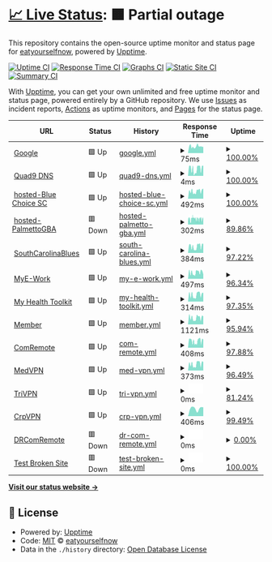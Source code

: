 # [📈 Live Status](https://demo.upptime.js.org): <!--live status--> **🟧 Partial outage**

This repository contains the open-source uptime monitor and status page for [eatyourselfnow](https://demo.upptime.js.org), powered by [Upptime](https://github.com/upptime/upptime).

[![Uptime CI](https://github.com/eatyourselfnow/BlueSiteStatus/workflows/Uptime%20CI/badge.svg)](https://github.com/eatyourselfnow/BlueSiteStatus/actions?query=workflow%3A%22Uptime+CI%22)
[![Response Time CI](https://github.com/eatyourselfnow/BlueSiteStatus/workflows/Response%20Time%20CI/badge.svg)](https://github.com/eatyourselfnow/BlueSiteStatus/actions?query=workflow%3A%22Response+Time+CI%22)
[![Graphs CI](https://github.com/eatyourselfnow/BlueSiteStatus/workflows/Graphs%20CI/badge.svg)](https://github.com/eatyourselfnow/BlueSiteStatus/actions?query=workflow%3A%22Graphs+CI%22)
[![Static Site CI](https://github.com/eatyourselfnow/BlueSiteStatus/workflows/Static%20Site%20CI/badge.svg)](https://github.com/eatyourselfnow/BlueSiteStatus/actions?query=workflow%3A%22Static+Site+CI%22)
[![Summary CI](https://github.com/eatyourselfnow/BlueSiteStatus/workflows/Summary%20CI/badge.svg)](https://github.com/eatyourselfnow/BlueSiteStatus/actions?query=workflow%3A%22Summary+CI%22)

With [Upptime](https://upptime.js.org), you can get your own unlimited and free uptime monitor and status page, powered entirely by a GitHub repository. We use [Issues](https://github.com/eatyourselfnow/BlueSiteStatus/issues) as incident reports, [Actions](https://github.com/eatyourselfnow/BlueSiteStatus/actions) as uptime monitors, and [Pages](https://demo.upptime.js.org) for the status page.

<!--start: status pages-->
<!-- This summary is generated by Upptime (https://github.com/upptime/upptime) -->
<!-- Do not edit this manually, your changes will be overwritten -->
<!-- prettier-ignore -->
| URL | Status | History | Response Time | Uptime |
| --- | ------ | ------- | ------------- | ------ |
| <img alt="" src="https://favicons.githubusercontent.com/www.google.com" height="13"> [Google](https://www.google.com) | 🟩 Up | [google.yml](https://github.com/eatyourselfnow/BlueSiteStatus/commits/HEAD/history/google.yml) | <details><summary><img alt="Response time graph" src="./graphs/google/response-time-week.png" height="20"> 75ms</summary><br><a href="https://eatyourselfnow.github.io/BlueSiteStatus/history/google"><img alt="Response time 83" src="https://img.shields.io/endpoint?url=https%3A%2F%2Fraw.githubusercontent.com%2Featyourselfnow%2FBlueSiteStatus%2FHEAD%2Fapi%2Fgoogle%2Fresponse-time.json"></a><br><a href="https://eatyourselfnow.github.io/BlueSiteStatus/history/google"><img alt="24-hour response time 65" src="https://img.shields.io/endpoint?url=https%3A%2F%2Fraw.githubusercontent.com%2Featyourselfnow%2FBlueSiteStatus%2FHEAD%2Fapi%2Fgoogle%2Fresponse-time-day.json"></a><br><a href="https://eatyourselfnow.github.io/BlueSiteStatus/history/google"><img alt="7-day response time 75" src="https://img.shields.io/endpoint?url=https%3A%2F%2Fraw.githubusercontent.com%2Featyourselfnow%2FBlueSiteStatus%2FHEAD%2Fapi%2Fgoogle%2Fresponse-time-week.json"></a><br><a href="https://eatyourselfnow.github.io/BlueSiteStatus/history/google"><img alt="30-day response time 83" src="https://img.shields.io/endpoint?url=https%3A%2F%2Fraw.githubusercontent.com%2Featyourselfnow%2FBlueSiteStatus%2FHEAD%2Fapi%2Fgoogle%2Fresponse-time-month.json"></a><br><a href="https://eatyourselfnow.github.io/BlueSiteStatus/history/google"><img alt="1-year response time 83" src="https://img.shields.io/endpoint?url=https%3A%2F%2Fraw.githubusercontent.com%2Featyourselfnow%2FBlueSiteStatus%2FHEAD%2Fapi%2Fgoogle%2Fresponse-time-year.json"></a></details> | <details><summary><a href="https://eatyourselfnow.github.io/BlueSiteStatus/history/google">100.00%</a></summary><a href="https://eatyourselfnow.github.io/BlueSiteStatus/history/google"><img alt="All-time uptime 99.97%" src="https://img.shields.io/endpoint?url=https%3A%2F%2Fraw.githubusercontent.com%2Featyourselfnow%2FBlueSiteStatus%2FHEAD%2Fapi%2Fgoogle%2Fuptime.json"></a><br><a href="https://eatyourselfnow.github.io/BlueSiteStatus/history/google"><img alt="24-hour uptime 100.00%" src="https://img.shields.io/endpoint?url=https%3A%2F%2Fraw.githubusercontent.com%2Featyourselfnow%2FBlueSiteStatus%2FHEAD%2Fapi%2Fgoogle%2Fuptime-day.json"></a><br><a href="https://eatyourselfnow.github.io/BlueSiteStatus/history/google"><img alt="7-day uptime 100.00%" src="https://img.shields.io/endpoint?url=https%3A%2F%2Fraw.githubusercontent.com%2Featyourselfnow%2FBlueSiteStatus%2FHEAD%2Fapi%2Fgoogle%2Fuptime-week.json"></a><br><a href="https://eatyourselfnow.github.io/BlueSiteStatus/history/google"><img alt="30-day uptime 99.42%" src="https://img.shields.io/endpoint?url=https%3A%2F%2Fraw.githubusercontent.com%2Featyourselfnow%2FBlueSiteStatus%2FHEAD%2Fapi%2Fgoogle%2Fuptime-month.json"></a><br><a href="https://eatyourselfnow.github.io/BlueSiteStatus/history/google"><img alt="1-year uptime 99.95%" src="https://img.shields.io/endpoint?url=https%3A%2F%2Fraw.githubusercontent.com%2Featyourselfnow%2FBlueSiteStatus%2FHEAD%2Fapi%2Fgoogle%2Fuptime-year.json"></a></details>
| <img alt="" src="https://favicons.githubusercontent.com/null" height="13"> [Quad9 DNS](9.9.9.9) | 🟩 Up | [quad9-dns.yml](https://github.com/eatyourselfnow/BlueSiteStatus/commits/HEAD/history/quad9-dns.yml) | <details><summary><img alt="Response time graph" src="./graphs/quad9-dns/response-time-week.png" height="20"> 4ms</summary><br><a href="https://eatyourselfnow.github.io/BlueSiteStatus/history/quad9-dns"><img alt="Response time 4" src="https://img.shields.io/endpoint?url=https%3A%2F%2Fraw.githubusercontent.com%2Featyourselfnow%2FBlueSiteStatus%2FHEAD%2Fapi%2Fquad9-dns%2Fresponse-time.json"></a><br><a href="https://eatyourselfnow.github.io/BlueSiteStatus/history/quad9-dns"><img alt="24-hour response time 2" src="https://img.shields.io/endpoint?url=https%3A%2F%2Fraw.githubusercontent.com%2Featyourselfnow%2FBlueSiteStatus%2FHEAD%2Fapi%2Fquad9-dns%2Fresponse-time-day.json"></a><br><a href="https://eatyourselfnow.github.io/BlueSiteStatus/history/quad9-dns"><img alt="7-day response time 4" src="https://img.shields.io/endpoint?url=https%3A%2F%2Fraw.githubusercontent.com%2Featyourselfnow%2FBlueSiteStatus%2FHEAD%2Fapi%2Fquad9-dns%2Fresponse-time-week.json"></a><br><a href="https://eatyourselfnow.github.io/BlueSiteStatus/history/quad9-dns"><img alt="30-day response time 4" src="https://img.shields.io/endpoint?url=https%3A%2F%2Fraw.githubusercontent.com%2Featyourselfnow%2FBlueSiteStatus%2FHEAD%2Fapi%2Fquad9-dns%2Fresponse-time-month.json"></a><br><a href="https://eatyourselfnow.github.io/BlueSiteStatus/history/quad9-dns"><img alt="1-year response time 4" src="https://img.shields.io/endpoint?url=https%3A%2F%2Fraw.githubusercontent.com%2Featyourselfnow%2FBlueSiteStatus%2FHEAD%2Fapi%2Fquad9-dns%2Fresponse-time-year.json"></a></details> | <details><summary><a href="https://eatyourselfnow.github.io/BlueSiteStatus/history/quad9-dns">100.00%</a></summary><a href="https://eatyourselfnow.github.io/BlueSiteStatus/history/quad9-dns"><img alt="All-time uptime 100.00%" src="https://img.shields.io/endpoint?url=https%3A%2F%2Fraw.githubusercontent.com%2Featyourselfnow%2FBlueSiteStatus%2FHEAD%2Fapi%2Fquad9-dns%2Fuptime.json"></a><br><a href="https://eatyourselfnow.github.io/BlueSiteStatus/history/quad9-dns"><img alt="24-hour uptime 100.00%" src="https://img.shields.io/endpoint?url=https%3A%2F%2Fraw.githubusercontent.com%2Featyourselfnow%2FBlueSiteStatus%2FHEAD%2Fapi%2Fquad9-dns%2Fuptime-day.json"></a><br><a href="https://eatyourselfnow.github.io/BlueSiteStatus/history/quad9-dns"><img alt="7-day uptime 100.00%" src="https://img.shields.io/endpoint?url=https%3A%2F%2Fraw.githubusercontent.com%2Featyourselfnow%2FBlueSiteStatus%2FHEAD%2Fapi%2Fquad9-dns%2Fuptime-week.json"></a><br><a href="https://eatyourselfnow.github.io/BlueSiteStatus/history/quad9-dns"><img alt="30-day uptime 100.00%" src="https://img.shields.io/endpoint?url=https%3A%2F%2Fraw.githubusercontent.com%2Featyourselfnow%2FBlueSiteStatus%2FHEAD%2Fapi%2Fquad9-dns%2Fuptime-month.json"></a><br><a href="https://eatyourselfnow.github.io/BlueSiteStatus/history/quad9-dns"><img alt="1-year uptime 100.00%" src="https://img.shields.io/endpoint?url=https%3A%2F%2Fraw.githubusercontent.com%2Featyourselfnow%2FBlueSiteStatus%2FHEAD%2Fapi%2Fquad9-dns%2Fuptime-year.json"></a></details>
| <img alt="" src="https://favicons.githubusercontent.com/www.bluechoicesc.com" height="13"> [hosted-Blue Choice SC](https://www.bluechoicesc.com) | 🟩 Up | [hosted-blue-choice-sc.yml](https://github.com/eatyourselfnow/BlueSiteStatus/commits/HEAD/history/hosted-blue-choice-sc.yml) | <details><summary><img alt="Response time graph" src="./graphs/hosted-blue-choice-sc/response-time-week.png" height="20"> 492ms</summary><br><a href="https://eatyourselfnow.github.io/BlueSiteStatus/history/hosted-blue-choice-sc"><img alt="Response time 492" src="https://img.shields.io/endpoint?url=https%3A%2F%2Fraw.githubusercontent.com%2Featyourselfnow%2FBlueSiteStatus%2FHEAD%2Fapi%2Fhosted-blue-choice-sc%2Fresponse-time.json"></a><br><a href="https://eatyourselfnow.github.io/BlueSiteStatus/history/hosted-blue-choice-sc"><img alt="24-hour response time 281" src="https://img.shields.io/endpoint?url=https%3A%2F%2Fraw.githubusercontent.com%2Featyourselfnow%2FBlueSiteStatus%2FHEAD%2Fapi%2Fhosted-blue-choice-sc%2Fresponse-time-day.json"></a><br><a href="https://eatyourselfnow.github.io/BlueSiteStatus/history/hosted-blue-choice-sc"><img alt="7-day response time 492" src="https://img.shields.io/endpoint?url=https%3A%2F%2Fraw.githubusercontent.com%2Featyourselfnow%2FBlueSiteStatus%2FHEAD%2Fapi%2Fhosted-blue-choice-sc%2Fresponse-time-week.json"></a><br><a href="https://eatyourselfnow.github.io/BlueSiteStatus/history/hosted-blue-choice-sc"><img alt="30-day response time 492" src="https://img.shields.io/endpoint?url=https%3A%2F%2Fraw.githubusercontent.com%2Featyourselfnow%2FBlueSiteStatus%2FHEAD%2Fapi%2Fhosted-blue-choice-sc%2Fresponse-time-month.json"></a><br><a href="https://eatyourselfnow.github.io/BlueSiteStatus/history/hosted-blue-choice-sc"><img alt="1-year response time 492" src="https://img.shields.io/endpoint?url=https%3A%2F%2Fraw.githubusercontent.com%2Featyourselfnow%2FBlueSiteStatus%2FHEAD%2Fapi%2Fhosted-blue-choice-sc%2Fresponse-time-year.json"></a></details> | <details><summary><a href="https://eatyourselfnow.github.io/BlueSiteStatus/history/hosted-blue-choice-sc">100.00%</a></summary><a href="https://eatyourselfnow.github.io/BlueSiteStatus/history/hosted-blue-choice-sc"><img alt="All-time uptime 100.00%" src="https://img.shields.io/endpoint?url=https%3A%2F%2Fraw.githubusercontent.com%2Featyourselfnow%2FBlueSiteStatus%2FHEAD%2Fapi%2Fhosted-blue-choice-sc%2Fuptime.json"></a><br><a href="https://eatyourselfnow.github.io/BlueSiteStatus/history/hosted-blue-choice-sc"><img alt="24-hour uptime 100.00%" src="https://img.shields.io/endpoint?url=https%3A%2F%2Fraw.githubusercontent.com%2Featyourselfnow%2FBlueSiteStatus%2FHEAD%2Fapi%2Fhosted-blue-choice-sc%2Fuptime-day.json"></a><br><a href="https://eatyourselfnow.github.io/BlueSiteStatus/history/hosted-blue-choice-sc"><img alt="7-day uptime 100.00%" src="https://img.shields.io/endpoint?url=https%3A%2F%2Fraw.githubusercontent.com%2Featyourselfnow%2FBlueSiteStatus%2FHEAD%2Fapi%2Fhosted-blue-choice-sc%2Fuptime-week.json"></a><br><a href="https://eatyourselfnow.github.io/BlueSiteStatus/history/hosted-blue-choice-sc"><img alt="30-day uptime 100.00%" src="https://img.shields.io/endpoint?url=https%3A%2F%2Fraw.githubusercontent.com%2Featyourselfnow%2FBlueSiteStatus%2FHEAD%2Fapi%2Fhosted-blue-choice-sc%2Fuptime-month.json"></a><br><a href="https://eatyourselfnow.github.io/BlueSiteStatus/history/hosted-blue-choice-sc"><img alt="1-year uptime 100.00%" src="https://img.shields.io/endpoint?url=https%3A%2F%2Fraw.githubusercontent.com%2Featyourselfnow%2FBlueSiteStatus%2FHEAD%2Fapi%2Fhosted-blue-choice-sc%2Fuptime-year.json"></a></details>
| <img alt="" src="https://favicons.githubusercontent.com/palmettogba.com" height="13"> [hosted-PalmettoGBA](https://palmettogba.com/) | 🟥 Down | [hosted-palmetto-gba.yml](https://github.com/eatyourselfnow/BlueSiteStatus/commits/HEAD/history/hosted-palmetto-gba.yml) | <details><summary><img alt="Response time graph" src="./graphs/hosted-palmetto-gba/response-time-week.png" height="20"> 302ms</summary><br><a href="https://eatyourselfnow.github.io/BlueSiteStatus/history/hosted-palmetto-gba"><img alt="Response time 302" src="https://img.shields.io/endpoint?url=https%3A%2F%2Fraw.githubusercontent.com%2Featyourselfnow%2FBlueSiteStatus%2FHEAD%2Fapi%2Fhosted-palmetto-gba%2Fresponse-time.json"></a><br><a href="https://eatyourselfnow.github.io/BlueSiteStatus/history/hosted-palmetto-gba"><img alt="24-hour response time 288" src="https://img.shields.io/endpoint?url=https%3A%2F%2Fraw.githubusercontent.com%2Featyourselfnow%2FBlueSiteStatus%2FHEAD%2Fapi%2Fhosted-palmetto-gba%2Fresponse-time-day.json"></a><br><a href="https://eatyourselfnow.github.io/BlueSiteStatus/history/hosted-palmetto-gba"><img alt="7-day response time 302" src="https://img.shields.io/endpoint?url=https%3A%2F%2Fraw.githubusercontent.com%2Featyourselfnow%2FBlueSiteStatus%2FHEAD%2Fapi%2Fhosted-palmetto-gba%2Fresponse-time-week.json"></a><br><a href="https://eatyourselfnow.github.io/BlueSiteStatus/history/hosted-palmetto-gba"><img alt="30-day response time 302" src="https://img.shields.io/endpoint?url=https%3A%2F%2Fraw.githubusercontent.com%2Featyourselfnow%2FBlueSiteStatus%2FHEAD%2Fapi%2Fhosted-palmetto-gba%2Fresponse-time-month.json"></a><br><a href="https://eatyourselfnow.github.io/BlueSiteStatus/history/hosted-palmetto-gba"><img alt="1-year response time 302" src="https://img.shields.io/endpoint?url=https%3A%2F%2Fraw.githubusercontent.com%2Featyourselfnow%2FBlueSiteStatus%2FHEAD%2Fapi%2Fhosted-palmetto-gba%2Fresponse-time-year.json"></a></details> | <details><summary><a href="https://eatyourselfnow.github.io/BlueSiteStatus/history/hosted-palmetto-gba">89.86%</a></summary><a href="https://eatyourselfnow.github.io/BlueSiteStatus/history/hosted-palmetto-gba"><img alt="All-time uptime 89.86%" src="https://img.shields.io/endpoint?url=https%3A%2F%2Fraw.githubusercontent.com%2Featyourselfnow%2FBlueSiteStatus%2FHEAD%2Fapi%2Fhosted-palmetto-gba%2Fuptime.json"></a><br><a href="https://eatyourselfnow.github.io/BlueSiteStatus/history/hosted-palmetto-gba"><img alt="24-hour uptime 91.57%" src="https://img.shields.io/endpoint?url=https%3A%2F%2Fraw.githubusercontent.com%2Featyourselfnow%2FBlueSiteStatus%2FHEAD%2Fapi%2Fhosted-palmetto-gba%2Fuptime-day.json"></a><br><a href="https://eatyourselfnow.github.io/BlueSiteStatus/history/hosted-palmetto-gba"><img alt="7-day uptime 89.86%" src="https://img.shields.io/endpoint?url=https%3A%2F%2Fraw.githubusercontent.com%2Featyourselfnow%2FBlueSiteStatus%2FHEAD%2Fapi%2Fhosted-palmetto-gba%2Fuptime-week.json"></a><br><a href="https://eatyourselfnow.github.io/BlueSiteStatus/history/hosted-palmetto-gba"><img alt="30-day uptime 89.86%" src="https://img.shields.io/endpoint?url=https%3A%2F%2Fraw.githubusercontent.com%2Featyourselfnow%2FBlueSiteStatus%2FHEAD%2Fapi%2Fhosted-palmetto-gba%2Fuptime-month.json"></a><br><a href="https://eatyourselfnow.github.io/BlueSiteStatus/history/hosted-palmetto-gba"><img alt="1-year uptime 89.86%" src="https://img.shields.io/endpoint?url=https%3A%2F%2Fraw.githubusercontent.com%2Featyourselfnow%2FBlueSiteStatus%2FHEAD%2Fapi%2Fhosted-palmetto-gba%2Fuptime-year.json"></a></details>
| <img alt="" src="https://favicons.githubusercontent.com/www.southcarolinablues.com" height="13"> [SouthCarolinaBlues](https://www.southcarolinablues.com/) | 🟩 Up | [south-carolina-blues.yml](https://github.com/eatyourselfnow/BlueSiteStatus/commits/HEAD/history/south-carolina-blues.yml) | <details><summary><img alt="Response time graph" src="./graphs/south-carolina-blues/response-time-week.png" height="20"> 384ms</summary><br><a href="https://eatyourselfnow.github.io/BlueSiteStatus/history/south-carolina-blues"><img alt="Response time 398" src="https://img.shields.io/endpoint?url=https%3A%2F%2Fraw.githubusercontent.com%2Featyourselfnow%2FBlueSiteStatus%2FHEAD%2Fapi%2Fsouth-carolina-blues%2Fresponse-time.json"></a><br><a href="https://eatyourselfnow.github.io/BlueSiteStatus/history/south-carolina-blues"><img alt="24-hour response time 411" src="https://img.shields.io/endpoint?url=https%3A%2F%2Fraw.githubusercontent.com%2Featyourselfnow%2FBlueSiteStatus%2FHEAD%2Fapi%2Fsouth-carolina-blues%2Fresponse-time-day.json"></a><br><a href="https://eatyourselfnow.github.io/BlueSiteStatus/history/south-carolina-blues"><img alt="7-day response time 384" src="https://img.shields.io/endpoint?url=https%3A%2F%2Fraw.githubusercontent.com%2Featyourselfnow%2FBlueSiteStatus%2FHEAD%2Fapi%2Fsouth-carolina-blues%2Fresponse-time-week.json"></a><br><a href="https://eatyourselfnow.github.io/BlueSiteStatus/history/south-carolina-blues"><img alt="30-day response time 398" src="https://img.shields.io/endpoint?url=https%3A%2F%2Fraw.githubusercontent.com%2Featyourselfnow%2FBlueSiteStatus%2FHEAD%2Fapi%2Fsouth-carolina-blues%2Fresponse-time-month.json"></a><br><a href="https://eatyourselfnow.github.io/BlueSiteStatus/history/south-carolina-blues"><img alt="1-year response time 398" src="https://img.shields.io/endpoint?url=https%3A%2F%2Fraw.githubusercontent.com%2Featyourselfnow%2FBlueSiteStatus%2FHEAD%2Fapi%2Fsouth-carolina-blues%2Fresponse-time-year.json"></a></details> | <details><summary><a href="https://eatyourselfnow.github.io/BlueSiteStatus/history/south-carolina-blues">97.22%</a></summary><a href="https://eatyourselfnow.github.io/BlueSiteStatus/history/south-carolina-blues"><img alt="All-time uptime 98.07%" src="https://img.shields.io/endpoint?url=https%3A%2F%2Fraw.githubusercontent.com%2Featyourselfnow%2FBlueSiteStatus%2FHEAD%2Fapi%2Fsouth-carolina-blues%2Fuptime.json"></a><br><a href="https://eatyourselfnow.github.io/BlueSiteStatus/history/south-carolina-blues"><img alt="24-hour uptime 80.51%" src="https://img.shields.io/endpoint?url=https%3A%2F%2Fraw.githubusercontent.com%2Featyourselfnow%2FBlueSiteStatus%2FHEAD%2Fapi%2Fsouth-carolina-blues%2Fuptime-day.json"></a><br><a href="https://eatyourselfnow.github.io/BlueSiteStatus/history/south-carolina-blues"><img alt="7-day uptime 97.22%" src="https://img.shields.io/endpoint?url=https%3A%2F%2Fraw.githubusercontent.com%2Featyourselfnow%2FBlueSiteStatus%2FHEAD%2Fapi%2Fsouth-carolina-blues%2Fuptime-week.json"></a><br><a href="https://eatyourselfnow.github.io/BlueSiteStatus/history/south-carolina-blues"><img alt="30-day uptime 98.07%" src="https://img.shields.io/endpoint?url=https%3A%2F%2Fraw.githubusercontent.com%2Featyourselfnow%2FBlueSiteStatus%2FHEAD%2Fapi%2Fsouth-carolina-blues%2Fuptime-month.json"></a><br><a href="https://eatyourselfnow.github.io/BlueSiteStatus/history/south-carolina-blues"><img alt="1-year uptime 98.07%" src="https://img.shields.io/endpoint?url=https%3A%2F%2Fraw.githubusercontent.com%2Featyourselfnow%2FBlueSiteStatus%2FHEAD%2Fapi%2Fsouth-carolina-blues%2Fuptime-year.json"></a></details>
| <img alt="" src="https://favicons.githubusercontent.com/www.mye-work.com" height="13"> [MyE-Work](https://www.mye-work.com/) | 🟩 Up | [my-e-work.yml](https://github.com/eatyourselfnow/BlueSiteStatus/commits/HEAD/history/my-e-work.yml) | <details><summary><img alt="Response time graph" src="./graphs/my-e-work/response-time-week.png" height="20"> 497ms</summary><br><a href="https://eatyourselfnow.github.io/BlueSiteStatus/history/my-e-work"><img alt="Response time 497" src="https://img.shields.io/endpoint?url=https%3A%2F%2Fraw.githubusercontent.com%2Featyourselfnow%2FBlueSiteStatus%2FHEAD%2Fapi%2Fmy-e-work%2Fresponse-time.json"></a><br><a href="https://eatyourselfnow.github.io/BlueSiteStatus/history/my-e-work"><img alt="24-hour response time 499" src="https://img.shields.io/endpoint?url=https%3A%2F%2Fraw.githubusercontent.com%2Featyourselfnow%2FBlueSiteStatus%2FHEAD%2Fapi%2Fmy-e-work%2Fresponse-time-day.json"></a><br><a href="https://eatyourselfnow.github.io/BlueSiteStatus/history/my-e-work"><img alt="7-day response time 497" src="https://img.shields.io/endpoint?url=https%3A%2F%2Fraw.githubusercontent.com%2Featyourselfnow%2FBlueSiteStatus%2FHEAD%2Fapi%2Fmy-e-work%2Fresponse-time-week.json"></a><br><a href="https://eatyourselfnow.github.io/BlueSiteStatus/history/my-e-work"><img alt="30-day response time 497" src="https://img.shields.io/endpoint?url=https%3A%2F%2Fraw.githubusercontent.com%2Featyourselfnow%2FBlueSiteStatus%2FHEAD%2Fapi%2Fmy-e-work%2Fresponse-time-month.json"></a><br><a href="https://eatyourselfnow.github.io/BlueSiteStatus/history/my-e-work"><img alt="1-year response time 497" src="https://img.shields.io/endpoint?url=https%3A%2F%2Fraw.githubusercontent.com%2Featyourselfnow%2FBlueSiteStatus%2FHEAD%2Fapi%2Fmy-e-work%2Fresponse-time-year.json"></a></details> | <details><summary><a href="https://eatyourselfnow.github.io/BlueSiteStatus/history/my-e-work">96.34%</a></summary><a href="https://eatyourselfnow.github.io/BlueSiteStatus/history/my-e-work"><img alt="All-time uptime 97.46%" src="https://img.shields.io/endpoint?url=https%3A%2F%2Fraw.githubusercontent.com%2Featyourselfnow%2FBlueSiteStatus%2FHEAD%2Fapi%2Fmy-e-work%2Fuptime.json"></a><br><a href="https://eatyourselfnow.github.io/BlueSiteStatus/history/my-e-work"><img alt="24-hour uptime 74.38%" src="https://img.shields.io/endpoint?url=https%3A%2F%2Fraw.githubusercontent.com%2Featyourselfnow%2FBlueSiteStatus%2FHEAD%2Fapi%2Fmy-e-work%2Fuptime-day.json"></a><br><a href="https://eatyourselfnow.github.io/BlueSiteStatus/history/my-e-work"><img alt="7-day uptime 96.34%" src="https://img.shields.io/endpoint?url=https%3A%2F%2Fraw.githubusercontent.com%2Featyourselfnow%2FBlueSiteStatus%2FHEAD%2Fapi%2Fmy-e-work%2Fuptime-week.json"></a><br><a href="https://eatyourselfnow.github.io/BlueSiteStatus/history/my-e-work"><img alt="30-day uptime 97.46%" src="https://img.shields.io/endpoint?url=https%3A%2F%2Fraw.githubusercontent.com%2Featyourselfnow%2FBlueSiteStatus%2FHEAD%2Fapi%2Fmy-e-work%2Fuptime-month.json"></a><br><a href="https://eatyourselfnow.github.io/BlueSiteStatus/history/my-e-work"><img alt="1-year uptime 97.46%" src="https://img.shields.io/endpoint?url=https%3A%2F%2Fraw.githubusercontent.com%2Featyourselfnow%2FBlueSiteStatus%2FHEAD%2Fapi%2Fmy-e-work%2Fuptime-year.json"></a></details>
| <img alt="" src="https://favicons.githubusercontent.com/www.myhealthtoolkit.com" height="13"> [My Health Toolkit](https://www.myhealthtoolkit.com/) | 🟩 Up | [my-health-toolkit.yml](https://github.com/eatyourselfnow/BlueSiteStatus/commits/HEAD/history/my-health-toolkit.yml) | <details><summary><img alt="Response time graph" src="./graphs/my-health-toolkit/response-time-week.png" height="20"> 314ms</summary><br><a href="https://eatyourselfnow.github.io/BlueSiteStatus/history/my-health-toolkit"><img alt="Response time 314" src="https://img.shields.io/endpoint?url=https%3A%2F%2Fraw.githubusercontent.com%2Featyourselfnow%2FBlueSiteStatus%2FHEAD%2Fapi%2Fmy-health-toolkit%2Fresponse-time.json"></a><br><a href="https://eatyourselfnow.github.io/BlueSiteStatus/history/my-health-toolkit"><img alt="24-hour response time 271" src="https://img.shields.io/endpoint?url=https%3A%2F%2Fraw.githubusercontent.com%2Featyourselfnow%2FBlueSiteStatus%2FHEAD%2Fapi%2Fmy-health-toolkit%2Fresponse-time-day.json"></a><br><a href="https://eatyourselfnow.github.io/BlueSiteStatus/history/my-health-toolkit"><img alt="7-day response time 314" src="https://img.shields.io/endpoint?url=https%3A%2F%2Fraw.githubusercontent.com%2Featyourselfnow%2FBlueSiteStatus%2FHEAD%2Fapi%2Fmy-health-toolkit%2Fresponse-time-week.json"></a><br><a href="https://eatyourselfnow.github.io/BlueSiteStatus/history/my-health-toolkit"><img alt="30-day response time 314" src="https://img.shields.io/endpoint?url=https%3A%2F%2Fraw.githubusercontent.com%2Featyourselfnow%2FBlueSiteStatus%2FHEAD%2Fapi%2Fmy-health-toolkit%2Fresponse-time-month.json"></a><br><a href="https://eatyourselfnow.github.io/BlueSiteStatus/history/my-health-toolkit"><img alt="1-year response time 314" src="https://img.shields.io/endpoint?url=https%3A%2F%2Fraw.githubusercontent.com%2Featyourselfnow%2FBlueSiteStatus%2FHEAD%2Fapi%2Fmy-health-toolkit%2Fresponse-time-year.json"></a></details> | <details><summary><a href="https://eatyourselfnow.github.io/BlueSiteStatus/history/my-health-toolkit">97.35%</a></summary><a href="https://eatyourselfnow.github.io/BlueSiteStatus/history/my-health-toolkit"><img alt="All-time uptime 97.35%" src="https://img.shields.io/endpoint?url=https%3A%2F%2Fraw.githubusercontent.com%2Featyourselfnow%2FBlueSiteStatus%2FHEAD%2Fapi%2Fmy-health-toolkit%2Fuptime.json"></a><br><a href="https://eatyourselfnow.github.io/BlueSiteStatus/history/my-health-toolkit"><img alt="24-hour uptime 83.86%" src="https://img.shields.io/endpoint?url=https%3A%2F%2Fraw.githubusercontent.com%2Featyourselfnow%2FBlueSiteStatus%2FHEAD%2Fapi%2Fmy-health-toolkit%2Fuptime-day.json"></a><br><a href="https://eatyourselfnow.github.io/BlueSiteStatus/history/my-health-toolkit"><img alt="7-day uptime 97.35%" src="https://img.shields.io/endpoint?url=https%3A%2F%2Fraw.githubusercontent.com%2Featyourselfnow%2FBlueSiteStatus%2FHEAD%2Fapi%2Fmy-health-toolkit%2Fuptime-week.json"></a><br><a href="https://eatyourselfnow.github.io/BlueSiteStatus/history/my-health-toolkit"><img alt="30-day uptime 97.35%" src="https://img.shields.io/endpoint?url=https%3A%2F%2Fraw.githubusercontent.com%2Featyourselfnow%2FBlueSiteStatus%2FHEAD%2Fapi%2Fmy-health-toolkit%2Fuptime-month.json"></a><br><a href="https://eatyourselfnow.github.io/BlueSiteStatus/history/my-health-toolkit"><img alt="1-year uptime 97.35%" src="https://img.shields.io/endpoint?url=https%3A%2F%2Fraw.githubusercontent.com%2Featyourselfnow%2FBlueSiteStatus%2FHEAD%2Fapi%2Fmy-health-toolkit%2Fuptime-year.json"></a></details>
| <img alt="" src="https://favicons.githubusercontent.com/null" height="13"> [Member](member.bcbssc.com/) | 🟩 Up | [member.yml](https://github.com/eatyourselfnow/BlueSiteStatus/commits/HEAD/history/member.yml) | <details><summary><img alt="Response time graph" src="./graphs/member/response-time-week.png" height="20"> 1121ms</summary><br><a href="https://eatyourselfnow.github.io/BlueSiteStatus/history/member"><img alt="Response time 1121" src="https://img.shields.io/endpoint?url=https%3A%2F%2Fraw.githubusercontent.com%2Featyourselfnow%2FBlueSiteStatus%2FHEAD%2Fapi%2Fmember%2Fresponse-time.json"></a><br><a href="https://eatyourselfnow.github.io/BlueSiteStatus/history/member"><img alt="24-hour response time 1382" src="https://img.shields.io/endpoint?url=https%3A%2F%2Fraw.githubusercontent.com%2Featyourselfnow%2FBlueSiteStatus%2FHEAD%2Fapi%2Fmember%2Fresponse-time-day.json"></a><br><a href="https://eatyourselfnow.github.io/BlueSiteStatus/history/member"><img alt="7-day response time 1121" src="https://img.shields.io/endpoint?url=https%3A%2F%2Fraw.githubusercontent.com%2Featyourselfnow%2FBlueSiteStatus%2FHEAD%2Fapi%2Fmember%2Fresponse-time-week.json"></a><br><a href="https://eatyourselfnow.github.io/BlueSiteStatus/history/member"><img alt="30-day response time 1121" src="https://img.shields.io/endpoint?url=https%3A%2F%2Fraw.githubusercontent.com%2Featyourselfnow%2FBlueSiteStatus%2FHEAD%2Fapi%2Fmember%2Fresponse-time-month.json"></a><br><a href="https://eatyourselfnow.github.io/BlueSiteStatus/history/member"><img alt="1-year response time 1121" src="https://img.shields.io/endpoint?url=https%3A%2F%2Fraw.githubusercontent.com%2Featyourselfnow%2FBlueSiteStatus%2FHEAD%2Fapi%2Fmember%2Fresponse-time-year.json"></a></details> | <details><summary><a href="https://eatyourselfnow.github.io/BlueSiteStatus/history/member">95.94%</a></summary><a href="https://eatyourselfnow.github.io/BlueSiteStatus/history/member"><img alt="All-time uptime 95.94%" src="https://img.shields.io/endpoint?url=https%3A%2F%2Fraw.githubusercontent.com%2Featyourselfnow%2FBlueSiteStatus%2FHEAD%2Fapi%2Fmember%2Fuptime.json"></a><br><a href="https://eatyourselfnow.github.io/BlueSiteStatus/history/member"><img alt="24-hour uptime 75.28%" src="https://img.shields.io/endpoint?url=https%3A%2F%2Fraw.githubusercontent.com%2Featyourselfnow%2FBlueSiteStatus%2FHEAD%2Fapi%2Fmember%2Fuptime-day.json"></a><br><a href="https://eatyourselfnow.github.io/BlueSiteStatus/history/member"><img alt="7-day uptime 95.94%" src="https://img.shields.io/endpoint?url=https%3A%2F%2Fraw.githubusercontent.com%2Featyourselfnow%2FBlueSiteStatus%2FHEAD%2Fapi%2Fmember%2Fuptime-week.json"></a><br><a href="https://eatyourselfnow.github.io/BlueSiteStatus/history/member"><img alt="30-day uptime 95.94%" src="https://img.shields.io/endpoint?url=https%3A%2F%2Fraw.githubusercontent.com%2Featyourselfnow%2FBlueSiteStatus%2FHEAD%2Fapi%2Fmember%2Fuptime-month.json"></a><br><a href="https://eatyourselfnow.github.io/BlueSiteStatus/history/member"><img alt="1-year uptime 95.94%" src="https://img.shields.io/endpoint?url=https%3A%2F%2Fraw.githubusercontent.com%2Featyourselfnow%2FBlueSiteStatus%2FHEAD%2Fapi%2Fmember%2Fuptime-year.json"></a></details>
| <img alt="" src="https://favicons.githubusercontent.com/comremote.bcbssc.com" height="13"> [ComRemote](https://comremote.bcbssc.com/vpn/index.html) | 🟩 Up | [com-remote.yml](https://github.com/eatyourselfnow/BlueSiteStatus/commits/HEAD/history/com-remote.yml) | <details><summary><img alt="Response time graph" src="./graphs/com-remote/response-time-week.png" height="20"> 408ms</summary><br><a href="https://eatyourselfnow.github.io/BlueSiteStatus/history/com-remote"><img alt="Response time 379" src="https://img.shields.io/endpoint?url=https%3A%2F%2Fraw.githubusercontent.com%2Featyourselfnow%2FBlueSiteStatus%2FHEAD%2Fapi%2Fcom-remote%2Fresponse-time.json"></a><br><a href="https://eatyourselfnow.github.io/BlueSiteStatus/history/com-remote"><img alt="24-hour response time 798" src="https://img.shields.io/endpoint?url=https%3A%2F%2Fraw.githubusercontent.com%2Featyourselfnow%2FBlueSiteStatus%2FHEAD%2Fapi%2Fcom-remote%2Fresponse-time-day.json"></a><br><a href="https://eatyourselfnow.github.io/BlueSiteStatus/history/com-remote"><img alt="7-day response time 408" src="https://img.shields.io/endpoint?url=https%3A%2F%2Fraw.githubusercontent.com%2Featyourselfnow%2FBlueSiteStatus%2FHEAD%2Fapi%2Fcom-remote%2Fresponse-time-week.json"></a><br><a href="https://eatyourselfnow.github.io/BlueSiteStatus/history/com-remote"><img alt="30-day response time 379" src="https://img.shields.io/endpoint?url=https%3A%2F%2Fraw.githubusercontent.com%2Featyourselfnow%2FBlueSiteStatus%2FHEAD%2Fapi%2Fcom-remote%2Fresponse-time-month.json"></a><br><a href="https://eatyourselfnow.github.io/BlueSiteStatus/history/com-remote"><img alt="1-year response time 379" src="https://img.shields.io/endpoint?url=https%3A%2F%2Fraw.githubusercontent.com%2Featyourselfnow%2FBlueSiteStatus%2FHEAD%2Fapi%2Fcom-remote%2Fresponse-time-year.json"></a></details> | <details><summary><a href="https://eatyourselfnow.github.io/BlueSiteStatus/history/com-remote">97.88%</a></summary><a href="https://eatyourselfnow.github.io/BlueSiteStatus/history/com-remote"><img alt="All-time uptime 97.30%" src="https://img.shields.io/endpoint?url=https%3A%2F%2Fraw.githubusercontent.com%2Featyourselfnow%2FBlueSiteStatus%2FHEAD%2Fapi%2Fcom-remote%2Fuptime.json"></a><br><a href="https://eatyourselfnow.github.io/BlueSiteStatus/history/com-remote"><img alt="24-hour uptime 85.13%" src="https://img.shields.io/endpoint?url=https%3A%2F%2Fraw.githubusercontent.com%2Featyourselfnow%2FBlueSiteStatus%2FHEAD%2Fapi%2Fcom-remote%2Fuptime-day.json"></a><br><a href="https://eatyourselfnow.github.io/BlueSiteStatus/history/com-remote"><img alt="7-day uptime 97.88%" src="https://img.shields.io/endpoint?url=https%3A%2F%2Fraw.githubusercontent.com%2Featyourselfnow%2FBlueSiteStatus%2FHEAD%2Fapi%2Fcom-remote%2Fuptime-week.json"></a><br><a href="https://eatyourselfnow.github.io/BlueSiteStatus/history/com-remote"><img alt="30-day uptime 97.30%" src="https://img.shields.io/endpoint?url=https%3A%2F%2Fraw.githubusercontent.com%2Featyourselfnow%2FBlueSiteStatus%2FHEAD%2Fapi%2Fcom-remote%2Fuptime-month.json"></a><br><a href="https://eatyourselfnow.github.io/BlueSiteStatus/history/com-remote"><img alt="1-year uptime 97.30%" src="https://img.shields.io/endpoint?url=https%3A%2F%2Fraw.githubusercontent.com%2Featyourselfnow%2FBlueSiteStatus%2FHEAD%2Fapi%2Fcom-remote%2Fuptime-year.json"></a></details>
| <img alt="" src="https://favicons.githubusercontent.com/cmsvirtualoffice.bcbssc.com" height="13"> [MedVPN](https://cmsvirtualoffice.bcbssc.com/) | 🟩 Up | [med-vpn.yml](https://github.com/eatyourselfnow/BlueSiteStatus/commits/HEAD/history/med-vpn.yml) | <details><summary><img alt="Response time graph" src="./graphs/med-vpn/response-time-week.png" height="20"> 373ms</summary><br><a href="https://eatyourselfnow.github.io/BlueSiteStatus/history/med-vpn"><img alt="Response time 373" src="https://img.shields.io/endpoint?url=https%3A%2F%2Fraw.githubusercontent.com%2Featyourselfnow%2FBlueSiteStatus%2FHEAD%2Fapi%2Fmed-vpn%2Fresponse-time.json"></a><br><a href="https://eatyourselfnow.github.io/BlueSiteStatus/history/med-vpn"><img alt="24-hour response time 335" src="https://img.shields.io/endpoint?url=https%3A%2F%2Fraw.githubusercontent.com%2Featyourselfnow%2FBlueSiteStatus%2FHEAD%2Fapi%2Fmed-vpn%2Fresponse-time-day.json"></a><br><a href="https://eatyourselfnow.github.io/BlueSiteStatus/history/med-vpn"><img alt="7-day response time 373" src="https://img.shields.io/endpoint?url=https%3A%2F%2Fraw.githubusercontent.com%2Featyourselfnow%2FBlueSiteStatus%2FHEAD%2Fapi%2Fmed-vpn%2Fresponse-time-week.json"></a><br><a href="https://eatyourselfnow.github.io/BlueSiteStatus/history/med-vpn"><img alt="30-day response time 373" src="https://img.shields.io/endpoint?url=https%3A%2F%2Fraw.githubusercontent.com%2Featyourselfnow%2FBlueSiteStatus%2FHEAD%2Fapi%2Fmed-vpn%2Fresponse-time-month.json"></a><br><a href="https://eatyourselfnow.github.io/BlueSiteStatus/history/med-vpn"><img alt="1-year response time 373" src="https://img.shields.io/endpoint?url=https%3A%2F%2Fraw.githubusercontent.com%2Featyourselfnow%2FBlueSiteStatus%2FHEAD%2Fapi%2Fmed-vpn%2Fresponse-time-year.json"></a></details> | <details><summary><a href="https://eatyourselfnow.github.io/BlueSiteStatus/history/med-vpn">96.49%</a></summary><a href="https://eatyourselfnow.github.io/BlueSiteStatus/history/med-vpn"><img alt="All-time uptime 96.49%" src="https://img.shields.io/endpoint?url=https%3A%2F%2Fraw.githubusercontent.com%2Featyourselfnow%2FBlueSiteStatus%2FHEAD%2Fapi%2Fmed-vpn%2Fuptime.json"></a><br><a href="https://eatyourselfnow.github.io/BlueSiteStatus/history/med-vpn"><img alt="24-hour uptime 78.61%" src="https://img.shields.io/endpoint?url=https%3A%2F%2Fraw.githubusercontent.com%2Featyourselfnow%2FBlueSiteStatus%2FHEAD%2Fapi%2Fmed-vpn%2Fuptime-day.json"></a><br><a href="https://eatyourselfnow.github.io/BlueSiteStatus/history/med-vpn"><img alt="7-day uptime 96.49%" src="https://img.shields.io/endpoint?url=https%3A%2F%2Fraw.githubusercontent.com%2Featyourselfnow%2FBlueSiteStatus%2FHEAD%2Fapi%2Fmed-vpn%2Fuptime-week.json"></a><br><a href="https://eatyourselfnow.github.io/BlueSiteStatus/history/med-vpn"><img alt="30-day uptime 96.49%" src="https://img.shields.io/endpoint?url=https%3A%2F%2Fraw.githubusercontent.com%2Featyourselfnow%2FBlueSiteStatus%2FHEAD%2Fapi%2Fmed-vpn%2Fuptime-month.json"></a><br><a href="https://eatyourselfnow.github.io/BlueSiteStatus/history/med-vpn"><img alt="1-year uptime 96.49%" src="https://img.shields.io/endpoint?url=https%3A%2F%2Fraw.githubusercontent.com%2Featyourselfnow%2FBlueSiteStatus%2FHEAD%2Fapi%2Fmed-vpn%2Fuptime-year.json"></a></details>
| <img alt="" src="https://favicons.githubusercontent.com/pgbavirtualoffice.bcbssc.com" height="13"> [TriVPN](https://pgbavirtualoffice.bcbssc.com/) | 🟩 Up | [tri-vpn.yml](https://github.com/eatyourselfnow/BlueSiteStatus/commits/HEAD/history/tri-vpn.yml) | <details><summary><img alt="Response time graph" src="./graphs/tri-vpn/response-time-week.png" height="20"> 0ms</summary><br><a href="https://eatyourselfnow.github.io/BlueSiteStatus/history/tri-vpn"><img alt="Response time 0" src="https://img.shields.io/endpoint?url=https%3A%2F%2Fraw.githubusercontent.com%2Featyourselfnow%2FBlueSiteStatus%2FHEAD%2Fapi%2Ftri-vpn%2Fresponse-time.json"></a><br><a href="https://eatyourselfnow.github.io/BlueSiteStatus/history/tri-vpn"><img alt="24-hour response time 0" src="https://img.shields.io/endpoint?url=https%3A%2F%2Fraw.githubusercontent.com%2Featyourselfnow%2FBlueSiteStatus%2FHEAD%2Fapi%2Ftri-vpn%2Fresponse-time-day.json"></a><br><a href="https://eatyourselfnow.github.io/BlueSiteStatus/history/tri-vpn"><img alt="7-day response time 0" src="https://img.shields.io/endpoint?url=https%3A%2F%2Fraw.githubusercontent.com%2Featyourselfnow%2FBlueSiteStatus%2FHEAD%2Fapi%2Ftri-vpn%2Fresponse-time-week.json"></a><br><a href="https://eatyourselfnow.github.io/BlueSiteStatus/history/tri-vpn"><img alt="30-day response time 0" src="https://img.shields.io/endpoint?url=https%3A%2F%2Fraw.githubusercontent.com%2Featyourselfnow%2FBlueSiteStatus%2FHEAD%2Fapi%2Ftri-vpn%2Fresponse-time-month.json"></a><br><a href="https://eatyourselfnow.github.io/BlueSiteStatus/history/tri-vpn"><img alt="1-year response time 0" src="https://img.shields.io/endpoint?url=https%3A%2F%2Fraw.githubusercontent.com%2Featyourselfnow%2FBlueSiteStatus%2FHEAD%2Fapi%2Ftri-vpn%2Fresponse-time-year.json"></a></details> | <details><summary><a href="https://eatyourselfnow.github.io/BlueSiteStatus/history/tri-vpn">81.24%</a></summary><a href="https://eatyourselfnow.github.io/BlueSiteStatus/history/tri-vpn"><img alt="All-time uptime 81.24%" src="https://img.shields.io/endpoint?url=https%3A%2F%2Fraw.githubusercontent.com%2Featyourselfnow%2FBlueSiteStatus%2FHEAD%2Fapi%2Ftri-vpn%2Fuptime.json"></a><br><a href="https://eatyourselfnow.github.io/BlueSiteStatus/history/tri-vpn"><img alt="24-hour uptime 100.00%" src="https://img.shields.io/endpoint?url=https%3A%2F%2Fraw.githubusercontent.com%2Featyourselfnow%2FBlueSiteStatus%2FHEAD%2Fapi%2Ftri-vpn%2Fuptime-day.json"></a><br><a href="https://eatyourselfnow.github.io/BlueSiteStatus/history/tri-vpn"><img alt="7-day uptime 81.24%" src="https://img.shields.io/endpoint?url=https%3A%2F%2Fraw.githubusercontent.com%2Featyourselfnow%2FBlueSiteStatus%2FHEAD%2Fapi%2Ftri-vpn%2Fuptime-week.json"></a><br><a href="https://eatyourselfnow.github.io/BlueSiteStatus/history/tri-vpn"><img alt="30-day uptime 81.24%" src="https://img.shields.io/endpoint?url=https%3A%2F%2Fraw.githubusercontent.com%2Featyourselfnow%2FBlueSiteStatus%2FHEAD%2Fapi%2Ftri-vpn%2Fuptime-month.json"></a><br><a href="https://eatyourselfnow.github.io/BlueSiteStatus/history/tri-vpn"><img alt="1-year uptime 81.24%" src="https://img.shields.io/endpoint?url=https%3A%2F%2Fraw.githubusercontent.com%2Featyourselfnow%2FBlueSiteStatus%2FHEAD%2Fapi%2Ftri-vpn%2Fuptime-year.json"></a></details>
| <img alt="" src="https://favicons.githubusercontent.com/vpn.bcbssc.com" height="13"> [CrpVPN](https://vpn.bcbssc.com/) | 🟩 Up | [crp-vpn.yml](https://github.com/eatyourselfnow/BlueSiteStatus/commits/HEAD/history/crp-vpn.yml) | <details><summary><img alt="Response time graph" src="./graphs/crp-vpn/response-time-week.png" height="20"> 406ms</summary><br><a href="https://eatyourselfnow.github.io/BlueSiteStatus/history/crp-vpn"><img alt="Response time 406" src="https://img.shields.io/endpoint?url=https%3A%2F%2Fraw.githubusercontent.com%2Featyourselfnow%2FBlueSiteStatus%2FHEAD%2Fapi%2Fcrp-vpn%2Fresponse-time.json"></a><br><a href="https://eatyourselfnow.github.io/BlueSiteStatus/history/crp-vpn"><img alt="24-hour response time 323" src="https://img.shields.io/endpoint?url=https%3A%2F%2Fraw.githubusercontent.com%2Featyourselfnow%2FBlueSiteStatus%2FHEAD%2Fapi%2Fcrp-vpn%2Fresponse-time-day.json"></a><br><a href="https://eatyourselfnow.github.io/BlueSiteStatus/history/crp-vpn"><img alt="7-day response time 406" src="https://img.shields.io/endpoint?url=https%3A%2F%2Fraw.githubusercontent.com%2Featyourselfnow%2FBlueSiteStatus%2FHEAD%2Fapi%2Fcrp-vpn%2Fresponse-time-week.json"></a><br><a href="https://eatyourselfnow.github.io/BlueSiteStatus/history/crp-vpn"><img alt="30-day response time 406" src="https://img.shields.io/endpoint?url=https%3A%2F%2Fraw.githubusercontent.com%2Featyourselfnow%2FBlueSiteStatus%2FHEAD%2Fapi%2Fcrp-vpn%2Fresponse-time-month.json"></a><br><a href="https://eatyourselfnow.github.io/BlueSiteStatus/history/crp-vpn"><img alt="1-year response time 406" src="https://img.shields.io/endpoint?url=https%3A%2F%2Fraw.githubusercontent.com%2Featyourselfnow%2FBlueSiteStatus%2FHEAD%2Fapi%2Fcrp-vpn%2Fresponse-time-year.json"></a></details> | <details><summary><a href="https://eatyourselfnow.github.io/BlueSiteStatus/history/crp-vpn">99.49%</a></summary><a href="https://eatyourselfnow.github.io/BlueSiteStatus/history/crp-vpn"><img alt="All-time uptime 99.49%" src="https://img.shields.io/endpoint?url=https%3A%2F%2Fraw.githubusercontent.com%2Featyourselfnow%2FBlueSiteStatus%2FHEAD%2Fapi%2Fcrp-vpn%2Fuptime.json"></a><br><a href="https://eatyourselfnow.github.io/BlueSiteStatus/history/crp-vpn"><img alt="24-hour uptime 98.06%" src="https://img.shields.io/endpoint?url=https%3A%2F%2Fraw.githubusercontent.com%2Featyourselfnow%2FBlueSiteStatus%2FHEAD%2Fapi%2Fcrp-vpn%2Fuptime-day.json"></a><br><a href="https://eatyourselfnow.github.io/BlueSiteStatus/history/crp-vpn"><img alt="7-day uptime 99.49%" src="https://img.shields.io/endpoint?url=https%3A%2F%2Fraw.githubusercontent.com%2Featyourselfnow%2FBlueSiteStatus%2FHEAD%2Fapi%2Fcrp-vpn%2Fuptime-week.json"></a><br><a href="https://eatyourselfnow.github.io/BlueSiteStatus/history/crp-vpn"><img alt="30-day uptime 99.49%" src="https://img.shields.io/endpoint?url=https%3A%2F%2Fraw.githubusercontent.com%2Featyourselfnow%2FBlueSiteStatus%2FHEAD%2Fapi%2Fcrp-vpn%2Fuptime-month.json"></a><br><a href="https://eatyourselfnow.github.io/BlueSiteStatus/history/crp-vpn"><img alt="1-year uptime 99.49%" src="https://img.shields.io/endpoint?url=https%3A%2F%2Fraw.githubusercontent.com%2Featyourselfnow%2FBlueSiteStatus%2FHEAD%2Fapi%2Fcrp-vpn%2Fuptime-year.json"></a></details>
| <img alt="" src="https://favicons.githubusercontent.com/drcomremote.bcbssc.com" height="13"> [DRComRemote](https://drcomremote.bcbssc.com/) | 🟥 Down | [dr-com-remote.yml](https://github.com/eatyourselfnow/BlueSiteStatus/commits/HEAD/history/dr-com-remote.yml) | <details><summary><img alt="Response time graph" src="./graphs/dr-com-remote/response-time-week.png" height="20"> 0ms</summary><br><a href="https://eatyourselfnow.github.io/BlueSiteStatus/history/dr-com-remote"><img alt="Response time 0" src="https://img.shields.io/endpoint?url=https%3A%2F%2Fraw.githubusercontent.com%2Featyourselfnow%2FBlueSiteStatus%2FHEAD%2Fapi%2Fdr-com-remote%2Fresponse-time.json"></a><br><a href="https://eatyourselfnow.github.io/BlueSiteStatus/history/dr-com-remote"><img alt="24-hour response time 0" src="https://img.shields.io/endpoint?url=https%3A%2F%2Fraw.githubusercontent.com%2Featyourselfnow%2FBlueSiteStatus%2FHEAD%2Fapi%2Fdr-com-remote%2Fresponse-time-day.json"></a><br><a href="https://eatyourselfnow.github.io/BlueSiteStatus/history/dr-com-remote"><img alt="7-day response time 0" src="https://img.shields.io/endpoint?url=https%3A%2F%2Fraw.githubusercontent.com%2Featyourselfnow%2FBlueSiteStatus%2FHEAD%2Fapi%2Fdr-com-remote%2Fresponse-time-week.json"></a><br><a href="https://eatyourselfnow.github.io/BlueSiteStatus/history/dr-com-remote"><img alt="30-day response time 0" src="https://img.shields.io/endpoint?url=https%3A%2F%2Fraw.githubusercontent.com%2Featyourselfnow%2FBlueSiteStatus%2FHEAD%2Fapi%2Fdr-com-remote%2Fresponse-time-month.json"></a><br><a href="https://eatyourselfnow.github.io/BlueSiteStatus/history/dr-com-remote"><img alt="1-year response time 0" src="https://img.shields.io/endpoint?url=https%3A%2F%2Fraw.githubusercontent.com%2Featyourselfnow%2FBlueSiteStatus%2FHEAD%2Fapi%2Fdr-com-remote%2Fresponse-time-year.json"></a></details> | <details><summary><a href="https://eatyourselfnow.github.io/BlueSiteStatus/history/dr-com-remote">0.00%</a></summary><a href="https://eatyourselfnow.github.io/BlueSiteStatus/history/dr-com-remote"><img alt="All-time uptime 0.00%" src="https://img.shields.io/endpoint?url=https%3A%2F%2Fraw.githubusercontent.com%2Featyourselfnow%2FBlueSiteStatus%2FHEAD%2Fapi%2Fdr-com-remote%2Fuptime.json"></a><br><a href="https://eatyourselfnow.github.io/BlueSiteStatus/history/dr-com-remote"><img alt="24-hour uptime 0.00%" src="https://img.shields.io/endpoint?url=https%3A%2F%2Fraw.githubusercontent.com%2Featyourselfnow%2FBlueSiteStatus%2FHEAD%2Fapi%2Fdr-com-remote%2Fuptime-day.json"></a><br><a href="https://eatyourselfnow.github.io/BlueSiteStatus/history/dr-com-remote"><img alt="7-day uptime 0.00%" src="https://img.shields.io/endpoint?url=https%3A%2F%2Fraw.githubusercontent.com%2Featyourselfnow%2FBlueSiteStatus%2FHEAD%2Fapi%2Fdr-com-remote%2Fuptime-week.json"></a><br><a href="https://eatyourselfnow.github.io/BlueSiteStatus/history/dr-com-remote"><img alt="30-day uptime 0.00%" src="https://img.shields.io/endpoint?url=https%3A%2F%2Fraw.githubusercontent.com%2Featyourselfnow%2FBlueSiteStatus%2FHEAD%2Fapi%2Fdr-com-remote%2Fuptime-month.json"></a><br><a href="https://eatyourselfnow.github.io/BlueSiteStatus/history/dr-com-remote"><img alt="1-year uptime 0.00%" src="https://img.shields.io/endpoint?url=https%3A%2F%2Fraw.githubusercontent.com%2Featyourselfnow%2FBlueSiteStatus%2FHEAD%2Fapi%2Fdr-com-remote%2Fuptime-year.json"></a></details>
| <img alt="" src="https://favicons.githubusercontent.com/thissitedoesnotexist555.koj.co" height="13"> [Test Broken Site](https://thissitedoesnotexist555.koj.co) | 🟥 Down | [test-broken-site.yml](https://github.com/eatyourselfnow/BlueSiteStatus/commits/HEAD/history/test-broken-site.yml) | <details><summary><img alt="Response time graph" src="./graphs/test-broken-site/response-time-week.png" height="20"> 0ms</summary><br><a href="https://eatyourselfnow.github.io/BlueSiteStatus/history/test-broken-site"><img alt="Response time 0" src="https://img.shields.io/endpoint?url=https%3A%2F%2Fraw.githubusercontent.com%2Featyourselfnow%2FBlueSiteStatus%2FHEAD%2Fapi%2Ftest-broken-site%2Fresponse-time.json"></a><br><a href="https://eatyourselfnow.github.io/BlueSiteStatus/history/test-broken-site"><img alt="24-hour response time 0" src="https://img.shields.io/endpoint?url=https%3A%2F%2Fraw.githubusercontent.com%2Featyourselfnow%2FBlueSiteStatus%2FHEAD%2Fapi%2Ftest-broken-site%2Fresponse-time-day.json"></a><br><a href="https://eatyourselfnow.github.io/BlueSiteStatus/history/test-broken-site"><img alt="7-day response time 0" src="https://img.shields.io/endpoint?url=https%3A%2F%2Fraw.githubusercontent.com%2Featyourselfnow%2FBlueSiteStatus%2FHEAD%2Fapi%2Ftest-broken-site%2Fresponse-time-week.json"></a><br><a href="https://eatyourselfnow.github.io/BlueSiteStatus/history/test-broken-site"><img alt="30-day response time 0" src="https://img.shields.io/endpoint?url=https%3A%2F%2Fraw.githubusercontent.com%2Featyourselfnow%2FBlueSiteStatus%2FHEAD%2Fapi%2Ftest-broken-site%2Fresponse-time-month.json"></a><br><a href="https://eatyourselfnow.github.io/BlueSiteStatus/history/test-broken-site"><img alt="1-year response time 0" src="https://img.shields.io/endpoint?url=https%3A%2F%2Fraw.githubusercontent.com%2Featyourselfnow%2FBlueSiteStatus%2FHEAD%2Fapi%2Ftest-broken-site%2Fresponse-time-year.json"></a></details> | <details><summary><a href="https://eatyourselfnow.github.io/BlueSiteStatus/history/test-broken-site">100.00%</a></summary><a href="https://eatyourselfnow.github.io/BlueSiteStatus/history/test-broken-site"><img alt="All-time uptime 100.00%" src="https://img.shields.io/endpoint?url=https%3A%2F%2Fraw.githubusercontent.com%2Featyourselfnow%2FBlueSiteStatus%2FHEAD%2Fapi%2Ftest-broken-site%2Fuptime.json"></a><br><a href="https://eatyourselfnow.github.io/BlueSiteStatus/history/test-broken-site"><img alt="24-hour uptime 100.00%" src="https://img.shields.io/endpoint?url=https%3A%2F%2Fraw.githubusercontent.com%2Featyourselfnow%2FBlueSiteStatus%2FHEAD%2Fapi%2Ftest-broken-site%2Fuptime-day.json"></a><br><a href="https://eatyourselfnow.github.io/BlueSiteStatus/history/test-broken-site"><img alt="7-day uptime 100.00%" src="https://img.shields.io/endpoint?url=https%3A%2F%2Fraw.githubusercontent.com%2Featyourselfnow%2FBlueSiteStatus%2FHEAD%2Fapi%2Ftest-broken-site%2Fuptime-week.json"></a><br><a href="https://eatyourselfnow.github.io/BlueSiteStatus/history/test-broken-site"><img alt="30-day uptime 100.00%" src="https://img.shields.io/endpoint?url=https%3A%2F%2Fraw.githubusercontent.com%2Featyourselfnow%2FBlueSiteStatus%2FHEAD%2Fapi%2Ftest-broken-site%2Fuptime-month.json"></a><br><a href="https://eatyourselfnow.github.io/BlueSiteStatus/history/test-broken-site"><img alt="1-year uptime 100.00%" src="https://img.shields.io/endpoint?url=https%3A%2F%2Fraw.githubusercontent.com%2Featyourselfnow%2FBlueSiteStatus%2FHEAD%2Fapi%2Ftest-broken-site%2Fuptime-year.json"></a></details>

<!--end: status pages-->

[**Visit our status website →**](https://demo.upptime.js.org)

## 📄 License

- Powered by: [Upptime](https://github.com/upptime/upptime)
- Code: [MIT](./LICENSE) © [eatyourselfnow](https://demo.upptime.js.org)
- Data in the `./history` directory: [Open Database License](https://opendatacommons.org/licenses/odbl/1-0/)
